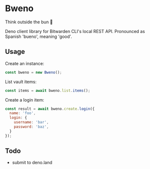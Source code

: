 # Bweno

Think outside the bun :taco:

Deno client library for Bitwarden CLI's local REST API. Pronounced as Spanish
'bueno', meaning 'good'.

## Usage

Create an instance:

```javascript
const bweno = new Bweno();
```

List vault items:

```javascript
const items = await bweno.list.items();
```

Create a login item:

```javascript
const result = await bweno.create.login({
  name: 'foo',
  login: {
    username: 'bar',
    password: 'baz',
  }
});
```

## Todo

* submit to deno.land
